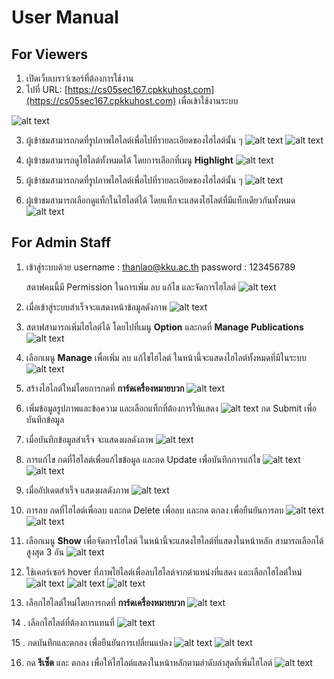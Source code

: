 # User Manual

## For Viewers
1. เปิดเว็บเบราว์เซอร์ที่ต้องการใช้งาน
2. ไปที่ URL: [https://cs05sec167.cpkkuhost.com](https://cs05sec167.cpkkuhost.com) เพื่อเข้าใช้งานระบบ

![alt text](image-1.png)

3. ผู้เข้าชมสามารถกดที่รูปภาพไฮไลต์เพื่อไปที่รายละเอียดของไฮไลต์นั้น ๆ
![alt text](image-2.png)
![alt text](image-3.png)

4. ผู้เข้าชมสามารถดูไฮไลต์ทั้งหมดได้ โดยการเลือกที่เมนู **Highlight**
![alt text](image-6.png)

5. ผู้เข้าชมสามารถกดที่รูปภาพไฮไลต์เพื่อไปที่รายละเอียดของไฮไลต์นั้น ๆ
![alt text](image-7.png)

6. ผู้เข้าชมสามารถเลือกดูแท็กในไฮไลต์ได้ โดยแท็กจะแสดงไฮไลต์ที่มีแท็กเดียวกันทั้งหมด
![alt text](image-8.png)


## For Admin Staff
1. เข้าสู่ระบบด้วย 
    username : thanlao@kku.ac.th
    password : 123456789
    
    สตาฟคนนี้มี Permission ในการเพิ่ม ลบ แก้ไข และจัดการไฮไลต์
![alt text](image-9.png)

2. เมื่อเข้าสู่ระบบสำเร็จจะแสดงหน้าข้อมูลดังภาพ
![alt text](image-10.png)

3. สตาฟสามารถเพิ่มไฮไลต์ได้ โดยไปที่เมนู **Option** และกดที่ **Manage Publications**
![alt text](image-11.png)

4. เลือกเมนู **Manage** เพื่อเพิ่ม ลบ แก้ไขไฮไลต์
ในหน้านี้จะแสดงไฮไลต์ทั้งหมดที่มีในระบบ
![alt text](image-12.png)

5. สร้างไฮไลต์ใหม่โดยการกดที่ **การ์ดเครื่องหมายบวก**
![alt text](image-13.png)

6. เพิ่มข้อมูลรูปภาพและข้อความ และเลือกแท็กที่ต้องการให้แสดง
![alt text](image-14.png)
    กด Submit เพื่อบันทึกข้อมูล

7. เมื่อบันทึกข้อมูลสำเร็จ จะแสดงผลดังภาพ
![alt text](image-15.png)

8. การแก้ไข กดที่ไฮไลต์เพื่อแก้ไขข้อมูล และกด Update เพื่อบันทึกการแก้ไข
![alt text](image-16.png)
![alt text](image-17.png)

9. เมื่ออัปเดตสำเร็จ แสดงผลดังภาพ
![alt text](image-18.png)

10. การลบ กดที่ไฮไลต์เพื่อลบ และกด Delete เพื่อลบ และกด ตกลง เพื่อยืนยันการลบ
![alt text](image-19.png)
![alt text](image-20.png)

11. เลือกเมนู **Show** เพื่อจัดการไฮไลต์
ในหน้านี้จะแสดงไฮไลต์ที่แสดงในหน้าหลัก สามารถเลือกได้สูงสุด 3 อัน
![alt text](image-21.png)

12. ใช้เคอร์เซอร์ hover ที่ภาพไฮไลต์เพื่อลบไฮไลต์จากตำแหน่งที่แสดง และเลือกไฮไลต์ใหม่
![alt text](image-22.png)
![alt text](image-23.png)
![alt text](image-24.png)

13. เลือกไฮไลต์ใหม่โดยการกดที่ **การ์ดเครื่องหมายบวก**
![alt text](image-25.png)

14 . เลือกไฮไลต์ที่ต้องการแทนที่
![alt text](image-26.png)

15 . กดบันทึกและตกลง เพื่อยืนยันการเปลี่ยนแปลง
![alt text](image-27.png)
![alt text](image-28.png)

16. กด **รีเซ็ต** และ ตกลง เพื่อให้ไฮไลต์แสดงในหน้าหลักตามลำดับล่าสุดที่เพิ่มไฮไลต์
![alt text](image-29.png)